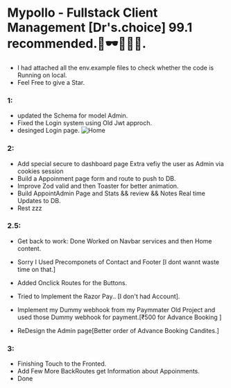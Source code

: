 # Mypollo - Fullstack Client Management [Dr's.choice] 99.1 recommended.🧔🕶💎🥼🥽.


- I had attached all the env.example files to check whether the code is Running on local.
- Feel Free to give a Star.

### 1:
- updated the Schema for model Admin.
- Fixed the Login system using Old Jwt approch.
- desinged Login page.
![Home](https://drive.google.com/file/d/1N-IvQGSj6wxcyo2qrSoJpGRes6S38x7T/view?usp=sharing)
### 2:
- Add special secure to dashboard page Extra vefiy the user as Admin via cookies session
- Build a Appoinment page form and route to push to DB.
- Improve Zod valid and then Toaster for better animation.
- Build AppointAdmin Page and Stats && review && Notes Real time Updates to DB.
- Rest zzz

### 2.5:
- Get back to work: Done Worked on Navbar services and then Home content.
- Sorry I Used Precomponets of Contact and Footer [I dont wannt waste time on that.]
- Added Onclick Routes for the Buttons.
- Tried to Implement the Razor Pay.. [I don't had Account].
- Implement my Dummy webhook from my Paymmater Old Project and used those Dummy webhook for payment.[₹500 for Advance Booking ]

- ReDesign the Admin page[Better order of Advance Booking Candites.]

### 3:

- Finishing Touch to the Fronted.
- Add Few More BackRoutes get Information about Appoinments.
- Done
